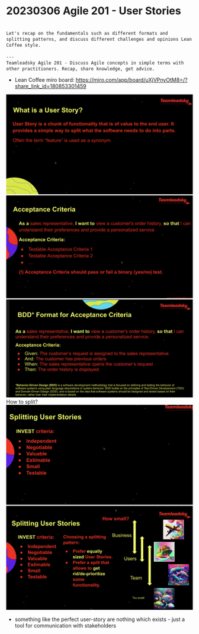 # 20230306 Agile 201 - User Stories

```User Stories are a usual technique for communicating requirements to the development teams. They are also used for planning and prioritization purposes. User Stories are easy to understand, however writing good stories may be challenging.

Let's recap on the fundamentals such as different formats and splitting patterns, and discuss different challenges and opinions Lean Coffee style.

---
Teamleadsky Agile 201 - Discuss Agile concepts in simple terms with other practitioners. Recap, share knowledge, get advice.
```

* Lean Coffee miro board: https://miro.com/app/board/uXjVPnyOtM8=/?share_link_id=180853301459

![](img00.png)
![](img01.png)
![](img02.png)
How to split?
![](img03.png)
![](img04.png)
* something like the perfect user-story are nothing which exists - just a tool for communication with stakeholders

